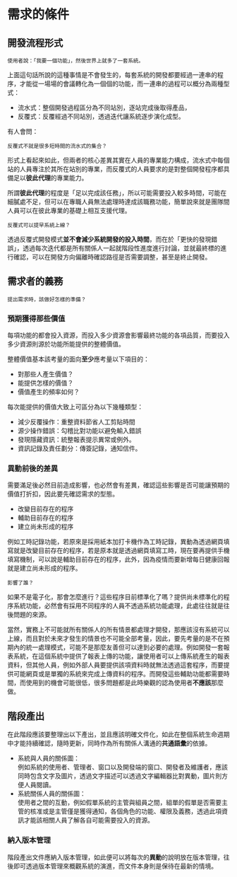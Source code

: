 # 需求的條件

## 開發流程形式

    使用者說：「我要一個功能」，然後世界上就多了一套系統。
    
上面這句話所說的這種事情是不會發生的，每套系統的開發都要經過一連串的程序，才能從一場場的會議轉化為一個個的功能，而一連串的過程可以概分為兩種型式：  

 * 流水式：整個開發過程區分為不同站別，逐站完成後取得產品，
 * 反覆式：反覆經過不同站別，透過迭代讓系統逐步演化成型。

 有人會問：

    反覆式不就是很多短時間的流水式的集合？
 
形式上看起來如此，但兩者的核心差異其實在人員的專業能力構成，流水式中每個站的人員專注於其所在站別的專業，而反覆式的人員要求的是對整個開發程序都具備足以**彼此代理**的專業能力。  

所謂**彼此代理**的程度是「足以完成該任務」，所以可能需要投入較多時間，可能在細膩處不足，但可以在專職人員無法處理時達成該職務功能，簡單說來就是團隊間人員可以在彼此專業的基礎上相互支援代理。

    反覆式可以提早系統上線？

透過反覆式開發模式**並不會減少系統開發的投入時間**，而在於「更快的發現錯誤」，透過每次迭代都是所有關係人一起就階段性進度進行討論，並就最終標的進行確認，可以在開發方向偏離時確認路徑是否需要調整，甚至是終止開發。

## 需求者的義務

    提出需求時，該做好怎樣的準備？

### 預期獲得那些價值

每項功能的都會投入資源，而投入多少資源會影響最終功能的各項品質，而要投入多少資源則源於功能所能提供的整體價值。

整體價值基本該考量的面向**至少**應考量以下項目的：

* 對那些人產生價值？ 
* 能提供怎樣的價值？ 
* 價值產生的頻率如何？ 

每次能提供的價值大致上可區分為以下幾種類型：

* 減少反覆操作：重整資料節省人工剪貼時間
* 源少操作錯誤：勾稽比對功能以避免輸入錯誤
* 發現隱藏資訊：統整報表提示異常或例外。
* 資訊記錄及責任劃分：傳簽記錄，通知信件。

### 異動前後的差異

需要滿足後必然目前造成影響，也必然會有差異，確認這些影響是否可能讓預期的價值打折扣，因此要先確認需求的型態。

* 改變目前存在的程序
* 輔助目前存在的程序
* 建立尚未形成的程序

例如工時記錄功能，若原來是採用紙本加打卡機作為工時記錄，異動為透過網頁填寫就是改變目前存在的程序，若是原本就是透過網頁填寫工時，現在要再提供手機填寫機制，可以說是輔助目前存在的程序，此外，因為疫情而要新增每日健康回報就是建立尚未形成的程序。

    影響了誰？

如果不是電子化，那會怎麼進行？這些程序目前標準化了嗎？提供尚未標準化的程序系統功能，必然會有採用不同程序的人員不透過系統功能處理，此處往往就是往後問題的來源。

當然，實務上不可能就所有關係人的所有情景都處理才開發，那應該沒有系統可以上線，而且對於未來才發生的情景也不可能全部考量，因此，要先考量的是不在預期內的統一處理模式，可能不是那麼友善但可以達到必要的處理。例如開發一套報表系統，在這個系統中提供了報表上傳的功能，讓使用者可以上傳系統產生的報表資料，但其他人員，例如外部人員要提供該項資料時就無法透過這套程序，而要提供可能網頁或是單獨的系統來完成上傳資料的程序。而開發這些輔助功能都需要時間，而使用到的機會可能很低，很多問題都是此時樂觀的認為使用者**不應該**那麼做。

## 階段產出

在此階段應該要整理出以下產出，並且應該明確文件化，如此在整個系統生命週期中才能持續確認，隨時更新，同時作為所有關係人溝通的**共通語彙**的依據。

* 系統與人員的關係圖：  
    例如系統的使用者、管理者、窗口以及開發端的窗口、開發者及維護者，應該同時包含文字及圖片，透過文字描述可以透過文字編輯器比對異動，圖片則方便人員閱讀。
* 系統關係人員的關係圖：  
    使用者之間的互動，例如假單系統的主管與組員之間，組單的假單是否需要主管的核准或是主管僅是獲得通知，各個角色的功能、權限及義務，透過此項資訊才能該相關人員了解各自可能需要投入的資源。

### 納入版本管理

階段產出文件應納入版本管理，如此便可以將每次的**異動**的說明放在版本管理，往後即可透過版本管理來概觀系統的演進，而文件本身則是保待在最新的情境。  
